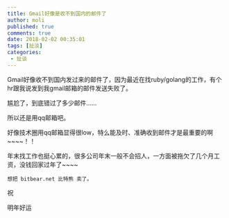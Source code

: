 ```yaml
---
title: Gmail好像是收不到国内的邮件了
author: moli
published: true
comments: true
date: 2018-02-02 00:35:01
tags: [扯淡]
categories:
 - 扯谈
---
```


Gmail好像收不到国内发过来的邮件了，因为最近在找ruby/golang的工作，有个hr跟我说发到我gmail邮箱的邮件发送失败了。

尴尬了，到底错过了多少邮件……

所以还是用qq邮箱吧。

好像技术圈用qq邮箱显得很low，特么能及时、准确收到邮件才是最重要的啊~~~~！！

年末找工作也挺心累的，很多公司年末一般不会招人，一方面被拖欠了几个月工资，没钱回家过年了~~~~

```
想把 bitbear.net 比特熊 卖了。
```

祝

明年好运
